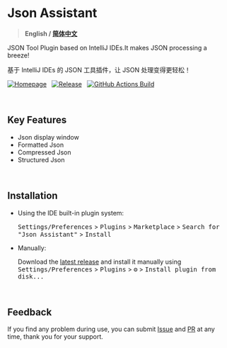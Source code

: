 # Json Assistant

> **English / [简体中文](./README_zh.md)**


JSON Tool Plugin based on IntelliJ IDEs.It makes JSON processing a breeze!

基于 IntelliJ IDEs 的 JSON 工具插件，让 JSON 处理变得更轻松！

[![Homepage][shields:hp]][jb:plugin-link]
&nbsp;
[![Release][shields:release]][gh:release]
&nbsp;
[![GitHub Actions Build][shields:build]][gh:build]

<br/>


[//]: # ([![Version]&#40;https://img.shields.io/jetbrains/plugin/v/24738-json-assistant.svg&#41;]&#40;https://plugins.jetbrains.com/plugin/24738&#41;)

[//]: # ([![Downloads]&#40;https://img.shields.io/jetbrains/plugin/d/24738-json-assistant.svg&#41;][jb:pluginLink])

## Key Features
- Json display window
- Formatted Json
- Compressed Json
- Structured Json

<br/>

## Installation

- Using the IDE built-in plugin system:

  <kbd>Settings/Preferences</kbd> > <kbd>Plugins</kbd> > <kbd>Marketplace</kbd> > <kbd>Search for "Json Assistant"</kbd> >
  <kbd>Install</kbd>

- Manually:

  Download the [latest release][gh:release] and install it manually using
  <kbd>Settings/Preferences</kbd> > <kbd>Plugins</kbd> > <kbd>⚙️</kbd> > <kbd>Install plugin from disk...</kbd>

<br/>

## Feedback
If you find any problem during use, you can submit [Issue][gh:issue] and [PR][gh:pr] at any time, thank you for your support.


[shields:hp]: https://img.shields.io/badge/Jetbrains%20Plugin-Json%20%20Assistant-4285F4.svg?style=Plastic&logo=data:image/svg+xml;base64,PHN2ZyB4bWxucz0iaHR0cDovL3d3dy53My5vcmcvMjAwMC9zdmciIHdpZHRoPSIxNiIgaGVpZ2h0PSIxNiIgdmlld0JveD0iMCAwIDI0IDI0Ij48cGF0aCBmaWxsPSJ3aGl0ZSIgZD0iTTEwIDE5di01aDR2NWMwIC41NS40NSAxIDEgMWgzYy41NSAwIDEtLjQ1IDEtMXYtN2gxLjdjLjQ2IDAgLjY4LS41Ny4zMy0uODdMMTIuNjcgMy42Yy0uMzgtLjM0LS45Ni0uMzQtMS4zNCAwbC04LjM2IDcuNTNjLS4zNC4zLS4xMy44Ny4zMy44N0g1djdjMCAuNTUuNDUgMSAxIDFoM2MuNTUgMCAxLS40NSAxLTEiLz48L3N2Zz4=
[shields:build]: https://github.com/MemoryZy/Json-Assistant/workflows/Build/badge.svg
[shields:release]: https://img.shields.io/github/v/release/MemoryZy/Json-Assistant?style=Plastic&label=Release&color=d05ce3&logo=github
[jb:plugin-link]: https://plugins.jetbrains.com/plugin/24738-json-assistant
[gh:pr]: https://github.com/MemoryZy/Json-Assistant/pulls
[gh:issue]: https://github.com/MemoryZy/Json-Assistant/issues/new/choose
[gh:release]: https://github.com/MemoryZy/Json-Assistant/releases/latest
[gh:build]: https://github.com/MemoryZy/Json-Assistant/actions/workflows/build.yml
